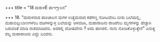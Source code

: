 +++
title = "18 ದುರುಳÉ ಪಾಞ್ಚಾಲನ"

+++
18. "ದುರುಳನಾದ  ಪಾಂಚಾಲನ ಮಗಳ ಉತ್ತಮವಾದ ಕಡೆಗಣ್ಣ ನೋಟವೆಂಬ ಬೀಸು ಬಲೆಯಲ್ಲಿ, ಮಹಾಬಿಲ್ಲುಬಾಣಗಳೆಂಬ ದಡಿಗಳನ್ನುಳ್ಳ ಬಲೆಯನ್ನು ಅಳವಡಿಸಿ, ಮಹಾರಾಜನು ರಾಜರೆಂಬ ಮೃಗಗಳನ್ನು ಹೆಚ್ಚಾಗಿ ಬರುವಂತೆ ಮಾಡಿ ನಾಶಮಾಡಿದನು. ಅದರಲ್ಲಿ ದೋಷವೇನು ? ಅದು ಹಾಗಿರಲಿ. ನಾನು ನೋಡಿಕೊಳ್ಳುತ್ತೇನೆ" ಎನುತ್ತ ಶಲ್ಯ ಮಹಾರಾಜನು ಎದ್ದು ಬಂದನು.